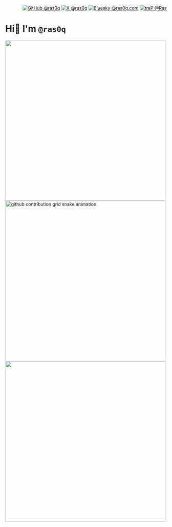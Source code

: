 <div align="right">
  <a href="https://github.com/ras0q"><img alt="GitHub @ras0q" src="https://img.shields.io/badge/@ras0q-%23181717?style=flat-square&logo=github"></a>
  <a href="https://x.com/ras0q"><img alt="X @ras0q" src="https://img.shields.io/badge/@ras0q-%23000000?style=flat-square&logo=X"></a>
  <a href="https://bsky.app/profile/ras0q.com"><img alt="Bluesky @ras0q.com" src="https://img.shields.io/badge/@ras0q.com-%230285FF?style=flat-square&logo=bluesky&logoColor=%23FFFFFF"></a>
  <a href="https://trap.jp/author/ras"><img alt="traP @Ras" src="https://img.shields.io/badge/traP-%40Ras-%23005BAC?style=flat-square&labelColor=%23005BAC"></a>
</div>

# Hi👋 I'm `@ras0q`

<div>
  <img src="https://gist.githubusercontent.com/ras0q/516152e14bb724ad66abe542935668ab/raw/profile-header.svg" width="500px" />
</div>

<picture>
  <source
    media="(prefers-color-scheme: dark)"
    srcset="https://gist.githubusercontent.com/ras0q/516152e14bb724ad66abe542935668ab/raw/github-snake-dark.svg"
  />
  <img
    alt="github contribution grid snake animation"
    src="https://gist.githubusercontent.com/ras0q/516152e14bb724ad66abe542935668ab/raw/github-snake.svg"
    width="500px"
  />
</picture>

<div>
  <img src="https://gist.githubusercontent.com/ras0q/516152e14bb724ad66abe542935668ab/raw/profile.svg" width="500px" />
</div>
